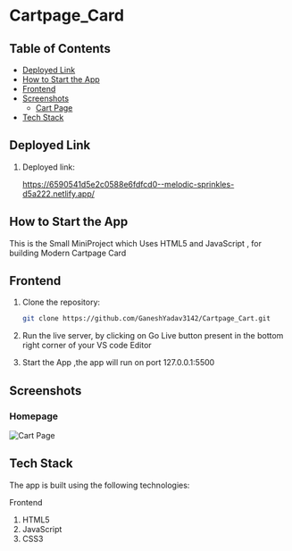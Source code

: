 # Cartpage_Card

## Table of Contents

- [Deployed Link](#deployed-link)
- [How to Start the App](#how-to-start-the-app)
- [Frontend](#frontend)
- [Screenshots](#screenshots)
  - [Cart Page](#cart-page)
- [Tech Stack](#tech-stack)

## Deployed Link

1. Deployed link:

   https://6590541d5e2c0588e6fdfcd0--melodic-sprinkles-d5a222.netlify.app/  

## How to Start the App

This is the Small MiniProject which Uses HTML5 and JavaScript , for building Modern Cartpage Card

## Frontend 

1. Clone the repository:

   ```bash
   git clone https://github.com/GaneshYadav3142/Cartpage_Cart.git

2. Run the live server, by clicking on Go Live button present in the bottom right corner of your VS code Editor

3. Start the App ,the app will run on port 127.0.0.1:5500


## Screenshots

### Homepage 

![Cart Page](./utils/screenShot.jpg)


## Tech Stack

The app is built using the following technologies:

Frontend
1. HTML5
2. JavaScript
3. CSS3

